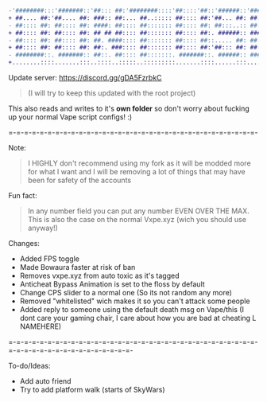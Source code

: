 ```diff
-'########:::'#######::'##::: ##:'########::::'##::::'##::'######::'########:+
+ ##.... ##:'##.... ##: ###:: ##:... ##..::::: ##:::: ##:'##... ##: ##.....::-
- ##:::: ##: ##:::: ##: ####: ##:::: ##::::::: ##:::: ##: ##:::..:: ##:::::::+
+ ##:::: ##: ##:::: ##: ## ## ##:::: ##::::::: ##:::: ##:. ######:: ######:::-
- ##:::: ##: ##:::: ##: ##. ####:::: ##::::::: ##:::: ##::..... ##: ##...::::+
+ ##:::: ##: ##:::: ##: ##:. ###:::: ##::::::: ##:::: ##:'##::: ##: ##:::::::-
- ########::. #######:: ##::. ##:::: ##:::::::. #######::. ######:: ########:+
+........::::.......:::..::::..:::::..:::::::::.......::::......:::........::-
```

Update server: https://discord.gg/gDA5FzrbkC

>(I will try to keep this updated with the root project)

This also reads and writes to it's **own folder** so don't worry about fucking up your normal Vape script configs!
:)

=-=-=-=-=-=-=-=-=-=-=-=-=-=-=-=-=-=-=-=-=-=-=-=-=-=-=-=-=-=-=-=-

Note:
>I HIGHLY don't recommend using my fork as it will be modded more for what I want
>and I will be removing a lot of things that may have been for safety of the accounts

Fun fact:
> In any number field you can put any number EVEN OVER THE MAX.  This is also the case on the normal Vxpe.xyz (wich you should use anyway!)

Changes:
* Added FPS toggle
* Made Bowaura faster at risk of ban
* Removes vxpe.xyz from auto toxic as it's tagged
* Anticheat Bypass Animation is set to the floss by default
* Change CPS slider to a normal one (So its not random any more)
* Removed "whitelisted" wich makes it so you can't attack some people
* Added reply to someone using the default death msg on Vape/this (I dont care your gaming chair, I care about how you are bad at cheating L NAMEHERE)

=-=-=-=-=-=-=-=-=-=-=-=-=-=-=-=-=-=-=-=-=-=-=-=-=-=-=-=-=-=-=-=-=-=-=-=-=-=-=-=-=-=-=-=-=-=-=-=-

To-do/Ideas:
* Add auto friend
* Try to add platform walk (starts of SkyWars)